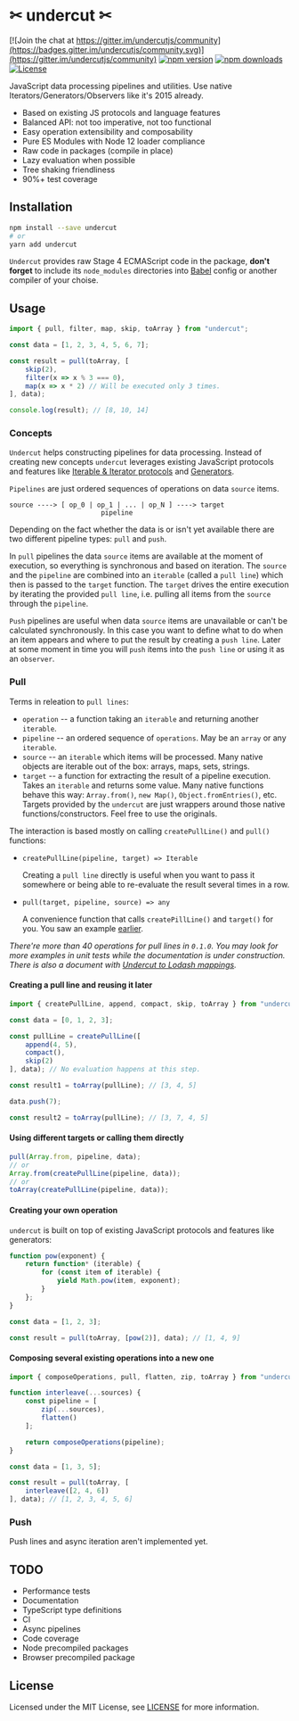 # ✂ undercut ✂

[![Join the chat at https://gitter.im/undercutjs/community](https://badges.gitter.im/undercutjs/community.svg)](https://gitter.im/undercutjs/community)
[![npm version](https://img.shields.io/npm/v/undercut.svg)](https://www.npmjs.com/package/undercut)
[![npm downloads](https://img.shields.io/npm/dm/undercut.svg)](https://www.npmjs.com/package/undercut)
[![License](https://img.shields.io/npm/l/undercut.svg)](https://github.com/the-spyke/undercut/blob/master/LICENSE)

JavaScript data processing pipelines and utilities. Use native Iterators/Generators/Observers like it's 2015 already.

- Based on existing JS protocols and language features
- Balanced API: not too imperative, not too functional
- Easy operation extensibility and composability
- Pure ES Modules with Node 12 loader compliance
- Raw code in packages (compile in place)
- Lazy evaluation when possible
- Tree shaking friendliness
- 90%+ test coverage

## Installation

```sh
npm install --save undercut
# or
yarn add undercut
```

`Undercut` provides raw Stage 4 ECMAScript code in the package, **don't forget** to include its `node_modules` directories into [Babel](https://babeljs.io/) config or another compiler of your choise.

## Usage

```js
import { pull, filter, map, skip, toArray } from "undercut";

const data = [1, 2, 3, 4, 5, 6, 7];

const result = pull(toArray, [
    skip(2),
    filter(x => x % 3 === 0),
    map(x => x * 2) // Will be executed only 3 times.
], data);

console.log(result); // [8, 10, 14]
```

### Concepts

`Undercut` helps constructing pipelines for data processing. Instead of creating new concepts `undercut` leverages existing JavaScript protocols and features like [Iterable & Iterator protocols](https://developer.mozilla.org/en-US/docs/Web/JavaScript/Reference/Iteration_protocols) and [Generators](https://developer.mozilla.org/en-US/docs/Web/JavaScript/Reference/Statements/function*).

`Pipelines` are just ordered sequences of operations on data `source` items.

```text
source ----> [ op_0 | op_1 | ... | op_N ] ----> target
                       pipeline
```

Depending on the fact whether the data is or isn't yet available there are two different pipeline types: `pull` and `push`.

In `pull` pipelines the data `source` items are available at the moment of execution, so everything is synchronous and based on iteration. The `source` and the `pipeline` are combined into an `iterable` (called a `pull line`) which then is passed to the `target` function. The `target` drives the entire execution by iterating the provided `pull line`, i.e. pulling all items from the `source` through the `pipeline`.

`Push` pipelines are useful when data `source` items are unavailable or can't be calculated synchronously. In this case you want to define what to do when an item appears and where to put the result by creating a `push line`. Later at some moment in time you will `push` items into the `push line` or using it as an `observer`.

### Pull

Terms in releation to `pull lines`:

- `operation` -- a function taking an `iterable` and returning another `iterable`.
- `pipeline` -- an ordered sequence of `operations`. May be an `array` or any `iterable`.
- `source` -- an `iterable` which items will be processed. Many native objects are iterable out of the box: arrays, maps, sets, strings.
- `target` -- a function for extracting the result of a pipeline execution. Takes an `iterable` and returns some value. Many native functions behave this way: `Array.from()`, `new Map()`, `Object.fromEntries()`, etc. Targets provided by the `undercut` are just wrappers around those native functions/constructors. Feel free to use the originals.

The interaction is based mostly on calling `createPullLine()` and `pull()` functions:

- `createPullLine(pipeline, target) => Iterable`

  Creating a `pull line` directly is useful when you want to pass it somewhere or being able to re-evaluate the result several times in a row.
- `pull(target, pipeline, source) => any`

  A convenience function that calls `createPillLine()` and `target()` for you. You saw an example [earlier](#usage).

*There're more than 40 operations for pull lines in `0.1.0`. You may look for more examples in unit tests while the documentation is under construction. There is also a document with [Undercut to Lodash mappings](https://docs.google.com/spreadsheets/d/1SdEfGV-pxTXi9Ur3Lw7IjDo2VVkz_EExUHmPrxRu_do).*

#### Creating a pull line and reusing it later

```js
import { createPullLine, append, compact, skip, toArray } from "undercut";

const data = [0, 1, 2, 3];

const pullLine = createPullLine([
    append(4, 5),
    compact(),
    skip(2)
], data); // No evaluation happens at this step.

const result1 = toArray(pullLine); // [3, 4, 5]

data.push(7);

const result2 = toArray(pullLine); // [3, 7, 4, 5]
```

#### Using different targets or calling them directly

```js
pull(Array.from, pipeline, data);
// or
Array.from(createPullLine(pipeline, data));
// or
toArray(createPullLine(pipeline, data));
```

#### Creating your own operation

`undercut` is built on top of existing JavaScript protocols and features like generators:

```js
function pow(exponent) {
    return function* (iterable) {
        for (const item of iterable) {
            yield Math.pow(item, exponent);
        }
    };
}

const data = [1, 2, 3];

const result = pull(toArray, [pow(2)], data); // [1, 4, 9]
```

#### Composing several existing operations into a new one

```js
import { composeOperations, pull, flatten, zip, toArray } from "undercut";

function interleave(...sources) {
    const pipeline = [
        zip(...sources),
        flatten()
    ];

    return composeOperations(pipeline);
}

const data = [1, 3, 5];

const result = pull(toArray, [
    interleave([2, 4, 6])
], data); // [1, 2, 3, 4, 5, 6]
```

### Push

Push lines and async iteration aren't implemented yet.

## TODO

- Performance tests
- Documentation
- TypeScript type definitions
- CI
- Async pipelines
- Code coverage
- Node precompiled packages
- Browser precompiled package

## License

Licensed under the MIT License, see [LICENSE](LICENSE) for more information.
